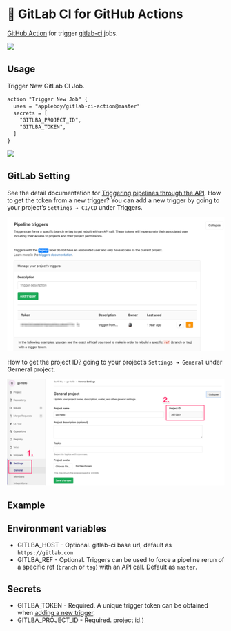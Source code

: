 # 🚀 GitLab CI for GitHub Actions

[GitHub Action](https://developer.github.com/actions/) for trigger [gitlab-ci](https://about.gitlab.com/gitlab-ci) jobs.

<img src="./images/message.png">

## Usage 

Trigger New GitLab CI Job.

```
action "Trigger New Job" {
  uses = "appleboy/gitlab-ci-action@master"
  secrets = [
    "GITLBA_PROJECT_ID",
    "GITLBA_TOKEN",
  ]
}
```

<img src="images/workflow.png">

## GitLab Setting

See the detail documentation for [Triggering pipelines through the API](https://docs.gitlab.com/ee/ci/triggers/). How to get the token from a new trigger? You can add a new trigger by going to your project’s `Settings ➔ CI/CD` under Triggers. 

<img src="images/token.png">

How to get the project ID? going to your project’s `Settings ➔ General` under Gerneral project.

<img src="images/projectID.png">

## Example

## Environment variables

* GITLBA_HOST - Optional. gitlab-ci base url, default as `https://gitlab.com`
* GITLBA_REF - Optional. Triggers can be used to force a pipeline rerun of a specific ref (`branch` or `tag`) with an API call. Default as `master`.

## Secrets

* GITLBA_TOKEN - Required. A unique trigger token can be obtained when [adding a new trigger](https://docs.gitlab.com/ee/ci/triggers/#adding-a-new-trigger).
* GITLBA_PROJECT_ID - Required. project id.)
